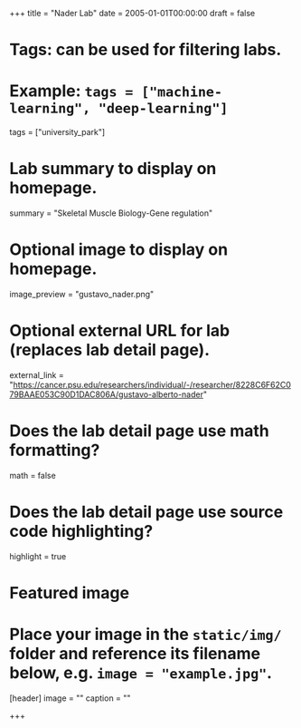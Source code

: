 +++
title = "Nader Lab"
date = 2005-01-01T00:00:00
draft = false

# Tags: can be used for filtering labs.
# Example: `tags = ["machine-learning", "deep-learning"]`
tags = ["university_park"]

# Lab summary to display on homepage.
summary = "Skeletal Muscle Biology-Gene regulation"

# Optional image to display on homepage.
image_preview = "gustavo_nader.png"

# Optional external URL for lab (replaces lab detail page).
external_link = "https://cancer.psu.edu/researchers/individual/-/researcher/8228C6F62C079BAAE053C90D1DAC806A/gustavo-alberto-nader"

# Does the lab detail page use math formatting?
math = false

# Does the lab detail page use source code highlighting?
highlight = true

# Featured image
# Place your image in the `static/img/` folder and reference its filename below, e.g. `image = "example.jpg"`.
[header]
image = ""
caption = ""

+++
